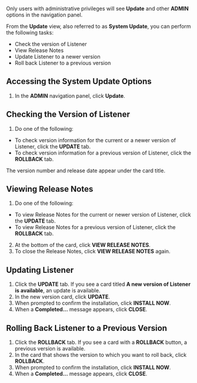 Only users with administrative privileges will see **Update** and other **ADMIN** options in the navigation panel.

From the **Update** view, also referred to as **System Update**, you can perform the following tasks:

- Check the version of Listener
- View Release Notes
- Update Listener to a newer version
- Roll back Listener to a previous version

## Accessing the System Update Options

1. In the **ADMIN** navigation panel, click **Update**.

## Checking the Version of Listener

1. Do one of the following:
 * To check version information for the current or a newer version of Listener, click the **UPDATE** tab.
 * To check version information for a previous version of Listener, click the **ROLLBACK** tab.

The version number and release date appear under the card title.

## Viewing Release Notes

1. Do one of the following:
 * To view Release Notes for the current or newer version of Listener, click the **UPDATE** tab.
 * To view Release Notes for a previous version of Listener, click the **ROLLBACK** tab.
2. At the bottom of the card, click **VIEW RELEASE NOTES**.
3. To close the Release Notes, click **VIEW RELEASE NOTES** again.

## Updating Listener

1. Click the **UPDATE** tab. If you see a card titled **A new version of Listener is available**, an update is available.
2. In the new version card, click **UPDATE**.
3. When prompted to confirm the installation, click **INSTALL NOW**.
4. When a **Completed...** message appears, click **CLOSE**.

## Rolling Back Listener to a Previous Version

1. Click the **ROLLBACK** tab. If you see a card with a **ROLLBACK** button, a previous version is available.
2. In the card that shows the version to which you want to roll back, click **ROLLBACK**.
3. When prompted to confirm the installation, click **INSTALL NOW**.
4. When a **Completed...** message appears, click **CLOSE**.

